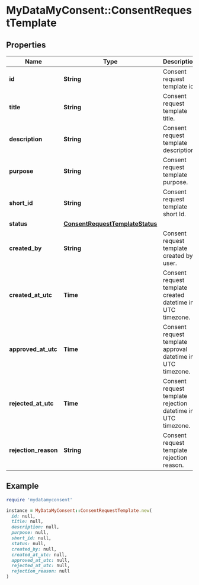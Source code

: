 # MyDataMyConsent::ConsentRequestTemplate

## Properties

| Name | Type | Description | Notes |
| ---- | ---- | ----------- | ----- |
| **id** | **String** | Consent request template id. |  |
| **title** | **String** | Consent request template title. |  |
| **description** | **String** | Consent request template description. |  |
| **purpose** | **String** | Consent request template purpose. | [optional] |
| **short_id** | **String** | Consent request template short Id. |  |
| **status** | [**ConsentRequestTemplateStatus**](ConsentRequestTemplateStatus.md) |  |  |
| **created_by** | **String** | Consent request template created by user. |  |
| **created_at_utc** | **Time** | Consent request template created datetime in UTC timezone. |  |
| **approved_at_utc** | **Time** | Consent request template approval datetime in UTC timezone. | [optional] |
| **rejected_at_utc** | **Time** | Consent request template rejection datetime in UTC timezone. | [optional] |
| **rejection_reason** | **String** | Consent request template rejection reason. | [optional] |

## Example

```ruby
require 'mydatamyconsent'

instance = MyDataMyConsent::ConsentRequestTemplate.new(
  id: null,
  title: null,
  description: null,
  purpose: null,
  short_id: null,
  status: null,
  created_by: null,
  created_at_utc: null,
  approved_at_utc: null,
  rejected_at_utc: null,
  rejection_reason: null
)
```

